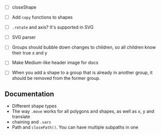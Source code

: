 - [ ] closeShape
- [ ] Add `copy` functions to shapes
- [ ] `.rotate` and axis? It's supported in SVG
- [ ] SVG parser
- [ ] Groups should bubble down changes to children, so all children know their true x and y
- [ ] Make Medium-like header image for docs
- [ ] When you add a shape to a group that is already in another group, it should be removed from the former group.


## Documentation

- Different shape types
- The way `.move` works for all polygons and shapes, as well as x, y and translate
- chaining and `.vars`
- Path and `closePath()`. You can have multiple subpaths in one
